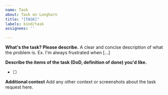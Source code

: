 ```yaml
---
name: Task
about: Task on Longhorn
title: "[TASK]"
labels: kind/task
assignees: ''

---
```

**What's the task? Please describe.**
A clear and concise description of what the problem is. Ex. I'm always frustrated when [...]

**Describe the items of the task (DoD, definition of done) you'd like.**
- [ ] <use check box for each item>

**Additional context**
Add any other context or screenshots about the task request here.
